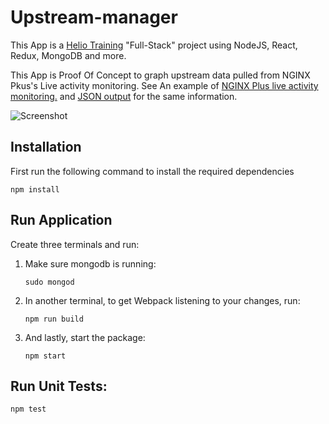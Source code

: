 # Upstream-manager

This App is a [Helio Training](https://heliotraining.com/) "Full-Stack" project using NodeJS, React, Redux, MongoDB and more.

This App is Proof Of Concept to graph upstream data pulled from NGINX Pkus's Live activity monitoring. See An example of [NGINX Plus live activity monitoring.](http://demo.nginx.com/status.html) and  [JSON output](http://demo.nginx.com/status) for the same information.

![Screenshot](/Users/armandsultantono/Documents/GIT/upstream_manager/public/images/screenshot.png)

## Installation
First run the following command to install the required dependencies
 
    npm install

## Run Application

Create three terminals and run:

1. Make sure mongodb is running:

	`sudo mongod` 
	    
2. In another terminal, to get Webpack listening to your changes, run:

    `npm run build`
    
3. And lastly, start the package:

	`npm start`

## Run Unit Tests:

	npm test
	

